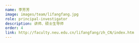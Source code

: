 ```yaml
---
name: 李芳芳
image: images/team/lifangfang.jpg
role: principal-investigator
description: 讲师、硕士生导师
order: 4
link: http://faculty.neu.edu.cn/lifangfang/zh_CN/index.htm
---
```

